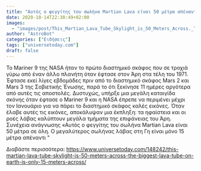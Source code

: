 ```yaml
---
title: "Αυτός ο φεγγίτης του σωλήνα Martian Lava είναι 50 μέτρα απέναντι. Ο μεγαλύτερος σωλήνας λάβας στη Γη είναι μόνο 15 μέτρα απέναντι"
date: 2020-10-14T22:30:49+02:00
images:
  - "images/post/This_Martian_Lava_Tube_Skylight_is_50_Meters_Across._The_Biggest_Lava_Tube_on_Earth_is_Only_15_Meters_Across.jpg"
author: "AstroBot"
categories: ["Ειδήσεις"]
tags: ["universetoday.com"]
draft: false
---
```


Το Mariner 9 της NASA ήταν το πρώτο διαστημικό σκάφος που σε τροχιά γύρω από έναν άλλο πλανήτη όταν έφτασε στον Άρη στα τέλη του 1971. Έφτασε εκεί λίγες εβδομάδες πριν από το διαστημικό σκάφος Mars 2 και Mars 3 της Σοβιετικής Ένωσης, παρά το ότι ξεκίνησε 11 ημέρες αργότερα από αυτές τις αποστολές. Δυστυχώς, υπήρξε μια μεγάλη καταιγίδα σκόνης όταν έφτασε ο Mariner 9 και η NASA έπρεπε να περιμένει μέχρι τον Ιανουάριο για να πάρει το διαστημικό σκάφος καλές εικόνες. Όταν έλαβε αυτές τις εικόνες, αποκάλυψαν μια έκπληξη: τα ηφαίστεια και οι ροές λάβας καλύπτουν μεγάλα τμήματα της επιφάνειας του Άρη. Συνέχεια ανάγνωσης «Αυτός ο φεγγίτης του σωλήνα Martian Lava είναι 50 μέτρα σε όλη. Ο μεγαλύτερος σωλήνας λάβας στη Γη είναι μόνο 15 μέτρα απέναντι &quot;

Διαβάστε περισσότερα: https://www.universetoday.com/148242/this-martian-lava-tube-skylight-is-50-meters-across-the-biggest-lava-tube-on-earth-is-only-15-meters-across/
